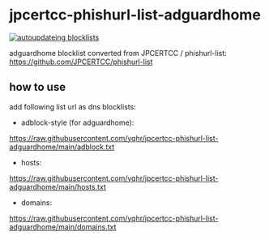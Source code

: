 # jpcertcc-phishurl-list-adguardhome

[![autoupdateing blocklists](https://github.com/yqhr/jpcertcc-phishurl-list-adguardhome/actions/workflows/action.yml/badge.svg)](https://github.com/yqhr/jpcertcc-phishurl-list-adguardhome/actions/workflows/action.yml)

adguardhome blocklist converted from JPCERTCC / phishurl-list:
https://github.com/JPCERTCC/phishurl-list


## how to use

add following list url as dns blocklists:

- adblock-style (for adguardhome):

https://raw.githubusercontent.com/yqhr/jpcertcc-phishurl-list-adguardhome/main/adblock.txt

- hosts:

https://raw.githubusercontent.com/yqhr/jpcertcc-phishurl-list-adguardhome/main/hosts.txt

- domains:

https://raw.githubusercontent.com/yqhr/jpcertcc-phishurl-list-adguardhome/main/domains.txt
